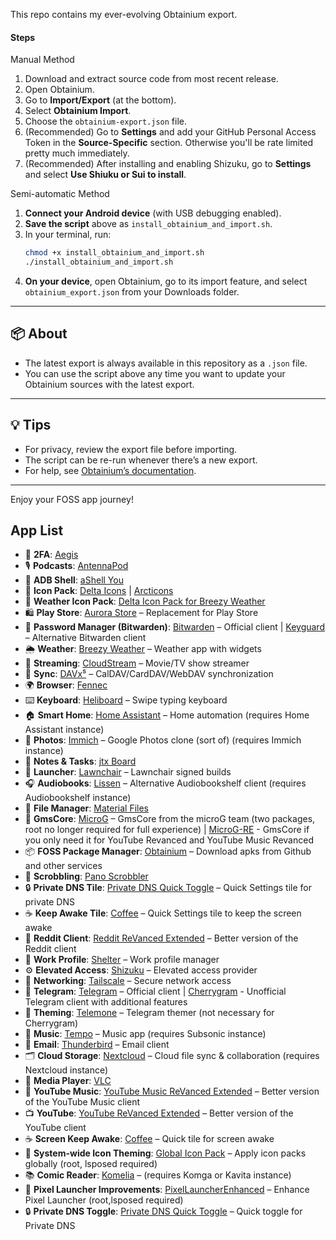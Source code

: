 This repo contains my ever-evolving Obtainium export.


#### Steps

Manual Method
1. Download and extract source code from most recent release.
2. Open Obtainium.
3. Go to **Import/Export** (at the bottom).
4. Select **Obtainium Import**.
5. Choose the `obtainium-export.json` file.
6. (Recommended) Go to **Settings** and add your GitHub Personal Access Token in the **Source-Specific** section. Otherwise you'll be rate limited pretty much immediately.
7. (Recommended) After installing and enabling Shizuku, go to **Settings** and select **Use Shiuku or Sui to install**.

Semi-automatic Method
1. **Connect your Android device** (with USB debugging enabled).
2. **Save the script** above as `install_obtainium_and_import.sh`.
3. In your terminal, run:
   ```bash
   chmod +x install_obtainium_and_import.sh
   ./install_obtainium_and_import.sh
   ```
4. **On your device**, open Obtainium, go to its import feature, and select `obtainium_export.json` from your Downloads folder.

---

## 📦 About

- The latest export is always available in this repository as a `.json` file.
- You can use the script above any time you want to update your Obtainium sources with the latest export.

---

## 💡 Tips

- For privacy, review the export file before importing.
- The script can be re-run whenever there’s a new export.
- For help, see [Obtainium’s documentation](https://github.com/ImranR98/Obtainium).

---

Enjoy your FOSS app journey!

## App List
-   🔐 **2FA**: [Aegis](https://github.com/beemdevelopment/Aegis)
-   🎙️ **Podcasts**: [AntennaPod](https://github.com/AntennaPod/AntennaPod)
-   📱 **ADB Shell**: [aShell You](https://github.com/lionzxy/aShell)
-   🎨 **Icon Pack**: [Delta Icons](https://github.com/Delta-Icons/android) | [Arcticons](https://github.com/Donnnno/Arcticons)
-   🎨 **Weather Icon Pack**: [Delta Icon Pack for Breezy Weather](https://github.com/MatthewZMD/Delta)
-   🛍️ **Play Store**: [Aurora Store](https://gitlab.com/AuroraOSS/AuroraStore) – Replacement for Play Store
-   🔑 **Password Manager (Bitwarden)**: [Bitwarden](https://github.com/bitwarden/mobile) – Official client | [Keyguard](https://github.com/AChep/keyguard-app) – Alternative Bitwarden client
-   🌦️ **Weather**: [Breezy Weather](https://github.com/MatthewZMD/BreezyWeather) – Weather app with widgets
-   🎥 **Streaming**: [CloudStream](https://github.com/LagradOst/CloudStream-3) – Movie/TV show streamer
-   📅 **Sync**: [DAVx⁵](https://gitlab.com/bitfireAT/davx5-ose) – CalDAV/CardDAV/WebDAV synchronization
-   🌍 **Browser**: [Fennec](https://f-droid.org/packages/org.mozilla.fennec_fdroid/)
-   ⌨️ **Keyboard**: [Heliboard](https://github.com/GboardThemes/Heliboard) – Swipe typing keyboard
-   🏠 **Smart Home**: [Home Assistant](https://github.com/home-assistant/android) – Home automation (requires Home Assistant instance)
-   📸 **Photos**: [Immich](https://github.com/immich-app/immich) – Google Photos clone (sort of) (requires Immich instance)
-   📝 **Notes & Tasks**: [jtx Board](https://github.com/jtxBoard/jtxBoard)
-   🚀 **Launcher**: [Lawnchair](https://github.com/Goooler/LawnchairRelease) – Lawnchair signed builds
-   🎧 **Audiobooks**: [Lissen](https://github.com/JonnyBurger/lissen) – Alternative Audiobookshelf client (requires Audiobookshelf instance)
-   📁 **File Manager**: [Material Files](https://f-droid.org/packages/me.zhanghai.android.files/)
-   📱 **GmsCore**: [MicroG](https://github.com/microg/GmsCore) – GmsCore from the microG team (two packages, root no longer required for full experience) | [MicroG-RE](https://github.com/WSTxda/MicroG-RE) - GmsCore if you only need it for YouTube Revanced and YouTube Music Revanced
-   📦 **FOSS Package Manager**: [Obtainium](https://github.com/ImranR98/Obtainium) – Download apks from Github and other services
-   🎵 **Scrobbling**: [Pano Scrobbler](https://github.com/kawaiiDango/PanoScrobbler)
-   🔒 **Private DNS Tile**: [Private DNS Quick Toggle](https://github.com/adinatrapani/Private-DNS-Quick-Toggle) – Quick Settings tile for private DNS
-   ☕ **Keep Awake Tile**: [Coffee](https://github.com/mueller-ma/Coffee) – Quick Settings tile to keep the screen awake
-   👾 **Reddit Client**: [Reddit ReVanced Extended](https://github.com/inotia00/ReVanced_Extended) – Better version of the Reddit client
-   🏢 **Work Profile**: [Shelter](https://f-droid.org/packages/net.typeblog.shelter/) – Work profile manager
-   ⚙️ **Elevated Access**: [Shizuku](https://github.com/RikkaApps/Shizuku) – Elevated access provider
-   🔗 **Networking**: [Tailscale](https://github.com/tailscale/tailscale) – Secure network access
-   💬 **Telegram**: [Telegram](https://telegram.org/) – Official client | [Cherrygram](https://github.com/arsLan4k1390/Cherrygram) - Unofficial Telegram client with additional features
-   🎨 **Theming**: [Telemone](https://github.com/ananpay/tilemone) – Telegram themer (not necessary for Cherrygram)
-   🎵 **Music**: [Tempo](https://github.com/CappielloAntonio/tempo) – Music app (requires Subsonic instance)
-   📧 **Email**: [Thunderbird](https://github.com/thundermail/thunderbird) – Email client
-   🗂️ **Cloud Storage**: [Nextcloud](https://github.com/nextcloud/android) – Cloud file sync & collaboration (requires Nextcloud instance)
-   🎥 **Media Player**: [VLC](https://github.com/videolan/vlc-android)
-   🎵 **YouTube Music**: [YouTube Music ReVanced Extended](https://github.com/MANCrimSon/YouTube-ReVanced-Extended) – Better version of the YouTube Music client
-   📺 **YouTube**: [YouTube ReVanced Extended](https://github.com/MANCrimSon/YouTube-ReVanced-Extended) – Better version of the YouTube client
-   ☕ **Screen Keep Awake**: [Coffee](https://github.com/mueller-ma/Coffee) – Quick tile for screen awake
-   🎨 **System-wide Icon Theming**: [Global Icon Pack](https://github.com/RIchardLuo0/Global-Icon-Pack) – Apply icon packs globally (root, lsposed required)
-   📚 **Comic Reader**: [Komelia](https://github.com/Snd-R/Komelia) – (requires Komga or Kavita instance)
-   🚀 **Pixel Launcher Improvements**: [PixelLauncherEnhanced](https://github.com/Mahmud0808/PixelLauncherEnhanced) – Enhance Pixel Launcher (root,lsposed required)
-   🔒 **Private DNS Toggle**: [Private DNS Quick Toggle](https://github.com/karasevm/PrivateDNSAndroid) – Quick toggle for Private DNS
